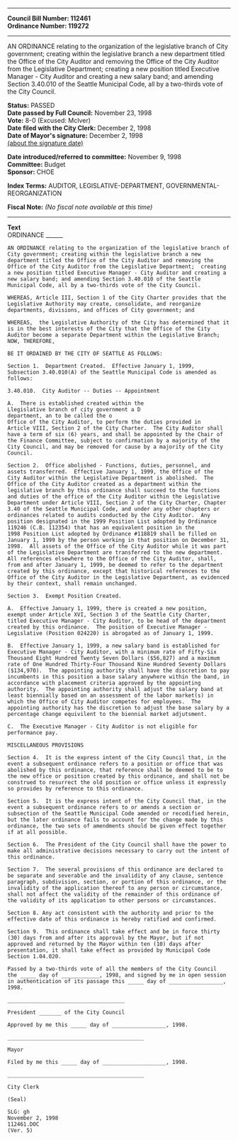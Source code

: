 * * * * *  
  
**Council Bill Number: [](#h0)[](#h2)112461**   
**Ordinance Number: 119272**  
  
* * * * *  
  
AN ORDINANCE relating to the organization of the legislative branch of City government; creating within the legislative branch a new department titled the Office of the City Auditor and removing the Office of the City Auditor from the Legislative Department; creating a new position titled Executive Manager - City Auditor and creating a new salary band; and amending Section 3.40.010 of the Seattle Municipal Code, all by a two-thirds vote of the City Council.  
  
**Status:** PASSED   
**Date passed by Full Council:** November 23, 1998   
**Vote:** 8-0 (Excused: McIver)   
**Date filed with the City Clerk:** December 2, 1998   
**Date of Mayor's signature:** December 2, 1998   
[(about the signature date)](/~public/approvaldate.htm)   
  
  
**Date introduced/referred to committee:** November 9, 1998   
**Committee:** Budget   
**Sponsor:** CHOE   
  
**Index Terms:** AUDITOR, LEGISLATIVE-DEPARTMENT, GOVERNMENTAL-REORGANIZATION  
  
**Fiscal Note:** *(No fiscal note available at this time)*  
  
* * * * *  
  
**Text**  
    ORDINANCE ______  
  
    AN ORDINANCE relating to the organization of the legislative branch of  
    City government; creating within the legislative branch a new  
    department titled the Office of the City Auditor and removing the  
    Office of the City Auditor from the Legislative Department;  creating  
    a new position titled Executive Manager - City Auditor and creating a  
    new salary band; and amending Section 3.40.010 of the Seattle  
    Municipal Code, all by a two-thirds vote of the City Council.  
  
    WHEREAS, Article III, Section 1 of the City Charter provides that the  
    Legislative Authority may create, consolidate, and reorganize  
    departments, divisions, and offices of City government; and  
  
    WHEREAS,  the Legislative Authority of the City has determined that it  
    is in the best interests of the City that the Office of the City  
    Auditor become a separate Department within the Legislative Branch;  
    NOW, THEREFORE,  
  
    BE IT ORDAINED BY THE CITY OF SEATTLE AS FOLLOWS:  
  
    Section 1.  Department Created.  Effective January 1, 1999,  
    Subsection 3.40.010(A) of the Seattle Municipal Code is amended as  
    follows:  
  
    3.40.010.  City Auditor -- Duties -- Appointment  
  
    A.  There is established created within the  
    Llegislative branch of city government a D  
    department, an to be called the o  
    Office of the City Auditor, to perform the duties provided in  
    Article VIII, Section 2 of the City Charter.  The City Auditor shall  
    have a term of six (6) years, and shall be appointed by the Chair of  
    the Finance Committee, subject to confirmation by a majority of the  
    City Council, and may be removed for cause by a majority of the City  
    Council.  
  
    Section 2.  Office abolished - Functions, duties, personnel, and  
    assets transferred.  Effective January 1, 1999, the Office of the  
    City Auditor within the Legislative Department is abolished.  The  
    Office of the City Auditor created as a department within the  
    legislative branch by this ordinance shall succeed to the functions  
    and duties of the office of the City Auditor within the Legislative  
    Department under Article VIII, Section 2 of the City Charter, Chapter  
    3.40 of the Seattle Municipal Code, and under any other chapters or  
    ordinances related to audits conducted by the City Auditor.  Any  
    position designated in the 1999 Position List adopted by Ordinance  
    119246 (C.B. 112354) that has an equivalent position in the  
    1998 Position List adopted by Ordinance #118819 shall be filled on  
    January 1, 1999 by the person working in that position on December 31,  
    1998.  All assets of the Office of the City Auditor while it was part  
    of the Legislative Department are transferred to the new department.  
    All references elsewhere to the Office of the City Auditor, shall,  
    from and after January 1, 1999, be deemed to refer to the department  
    created by this ordinance, except that historical references to the  
    Office of the City Auditor in the Legislative Department, as evidenced  
    by their context, shall remain unchanged.  
  
    Section 3.  Exempt Position Created.  
  
    A.  Effective January 1, 1999, there is created a new position,  
    exempt under Article XVI, Section 3 of the Seattle City Charter,  
    titled Executive Manager - City Auditor, to be head of the department  
    created by this ordinance.  The position of Executive Manager -  
    Legislative (Position 024220) is abrogated as of January 1, 1999.  
  
    B.  Effective January 1, 1999, a new salary band is established for  
    Executive Manager - City Auditor, with a minimum rate of Fifty-Six  
    Thousand Eight Hundred Twenty Seven Dollars ($56,827) and a maximum  
    rate of One Hundred Thirty-Four Thousand Nine Hundred Seventy Dollars  
    ($134,970).  The appointing authority shall have the discretion to pay  
    incumbents in this position a base salary anywhere within the band, in  
    accordance with placement criteria approved by the appointing  
    authority.  The appointing authority shall adjust the salary band at  
    least biennially based on an assessment of the labor market(s) in  
    which the Office of City Auditor competes for employees.  The  
    appointing authority has the discretion to adjust the base salary by a  
    percentage change equivilent to the biennial market adjutsment.  
  
    C.  The Executive Manager - City Auditor is not eligible for  
    performance pay.  
  
    MISCELLANEOUS PROVISIONS  
  
    Section 4.  It is the express intent of the City Council that, in the  
    event a subsequent ordinance refers to a position or office that was  
    abolished by this ordinance, that reference shall be deemed to be to  
    the new office or position created by this ordinance, and shall not be  
    construed to resurrect the old position or office unless it expressly  
    so provides by reference to this ordinance.  
  
    Section 5.  It is the express intent of the City Council that, in the  
    event a subsequent ordinance refers to or amends a section or  
    subsection of the Seattle Municipal Code amended or recodified herein,  
    but the later ordinance fails to account for the change made by this  
    ordinance, the two sets of amendments should be given effect together  
    if at all possible.  
  
    Section 6.  The President of the City Council shall have the power to  
    make all administrative decisions necessary to carry out the intent of  
    this ordinance.  
  
    Section 7.  The several provisions of this ordinance are declared to  
    be separate and severable and the invalidity of any clause, sentence  
    paragraph, subdivision, section, or portion of this ordinance, or the  
    invalidity of the application thereof to any person or circumstance,  
    shall not affect the validity of the remainder of this ordinance of  
    the validity of its application to other persons or circumstances.  
  
    Section 8. Any act consistent with the authority and prior to the  
    effective date of this ordinance is hereby ratified and confirmed.  
  
    Section 9.  This ordinance shall take effect and be in force thirty  
    (30) days from and after its approval by the Mayor, but if not  
    approved and returned by the Mayor within ten (10) days after  
    presentation, it shall take effect as provided by Municipal Code  
    Section 1.04.020.  
  
    Passed by a two-thirds vote of all the members of the City Council  
    the _____ day of ____________, 1998, and signed by me in open session  
    in authentication of its passage this _____ day of _________________,  
    1998.  
  
    _____________________________________  
  
    President _______ of the City Council  
  
    Approved by me this _____ day of _________________, 1998.  
  
    ___________________________________________  
  
    Mayor  
  
    Filed by me this _____ day of ____________________, 1998.  
  
    ___________________________________________  
  
    City Clerk  
  
    (Seal)  
  
    SLG: gh  
    November 2, 1998  
    112461.DOC  
    (Ver. 5)  
